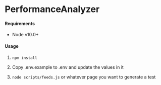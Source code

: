# PerformanceAnalyzer

#### Requirements
- Node v10.0+


#### Usage
1. `npm install`

2. Copy .env.example  to .env and update the values in it

3. `node scripts/feeds.js` or whatever page you want to generate a test
